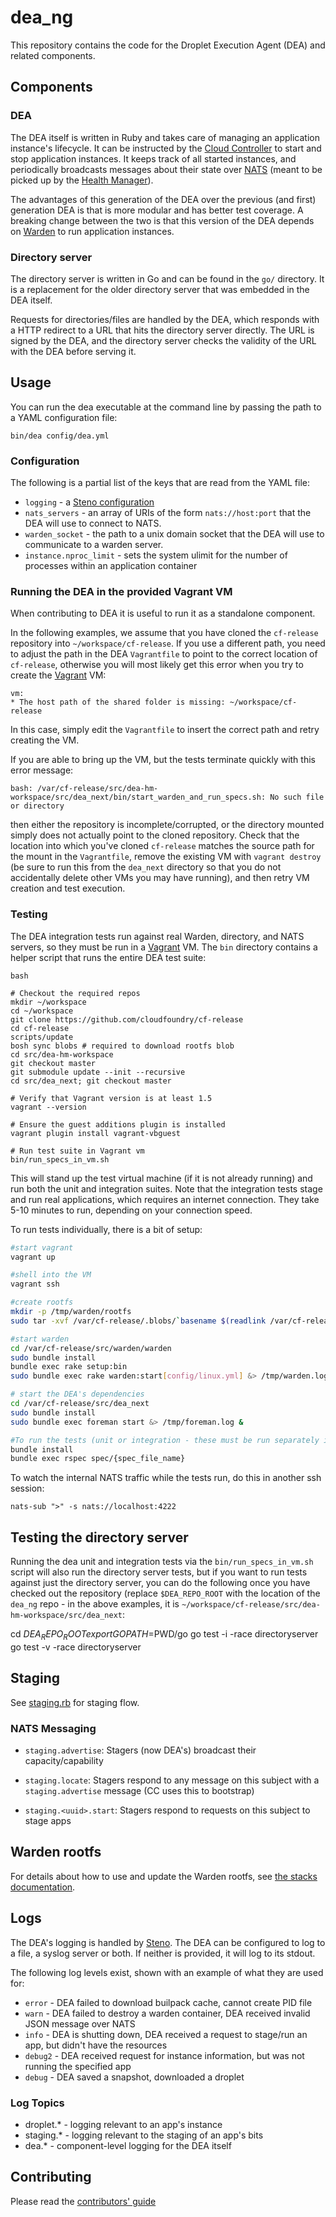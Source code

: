 # dea_ng

This repository contains the code for the Droplet Execution Agent (DEA)
and related components.

## Components

### DEA

The DEA itself is written in Ruby and takes care of managing an
application instance's lifecycle. It can be instructed by the [Cloud
Controller][cc] to start and stop application instances. It keeps track
of all started instances, and periodically broadcasts messages about
their state over [NATS][nats] (meant to be picked up by the [Health
Manager][hm]).

The advantages of this generation of the DEA over the previous (and
first) generation DEA is that is more modular and has better test
coverage. A breaking change between the two is that this version of the
DEA depends on [Warden][warden] to run application instances.

[cc]: https://github.com/cloudfoundry/cloud_controller_ng
[nats]: https://github.com/derekcollison/nats
[hm]: https://github.com/cloudfoundry/health_manager
[warden]: https://github.com/cloudfoundry/warden

### Directory server

The directory server is written in Go and can be found in the `go/`
directory. It is a replacement for the older directory server that was
embedded in the DEA itself.

Requests for directories/files are handled by the DEA, which responds
with a HTTP redirect to a URL that hits the directory server directly.
The URL is signed by the DEA, and the directory server checks the
validity of the URL with the DEA before serving it.

## Usage

You can run the dea executable at the command line by passing the path
to a YAML configuration file:

```shell
bin/dea config/dea.yml
```

### Configuration

The following is a partial list of the keys that are read from the YAML file:

* `logging` - a [Steno configuration](http://github.com/cloudfoundry/steno#from-yaml-file)
* `nats_servers` - an array of URIs of the form `nats://host:port` that the DEA will use to connect to NATS.
* `warden_socket` - the path to a unix domain socket that the DEA will use to communicate to a warden server.
* `instance.nproc_limit` - sets the system ulimit for the number of processes within an application container

### Running the DEA in the provided Vagrant VM

When contributing to DEA it is useful to run it as a standalone
component.

In the following examples, we assume that you have cloned the `cf-release` repository into `~/workspace/cf-release`.
If you use a different path, you need to adjust the path in the DEA `Vagrantfile`
to point to the correct location of `cf-release`, otherwise you will most likely get this error when you try
to create the [Vagrant][vagrant] VM:

```
vm:
* The host path of the shared folder is missing: ~/workspace/cf-release
```

In this case, simply edit the `Vagrantfile` to insert the correct path and retry creating the VM.

If you are able to bring up the VM, but the tests terminate quickly with this error message:

```
bash: /var/cf-release/src/dea-hm-workspace/src/dea_next/bin/start_warden_and_run_specs.sh: No such file or directory
```
then either the repository is incomplete/corrupted, or the directory mounted simply does not actually point to
the cloned repository.  Check that the location into which you've cloned `cf-release` matches the source path
for the mount in the `Vagrantfile`, remove the existing VM with `vagrant destroy` (be sure to run this from the
`dea_next` directory so that you do not accidentally delete other VMs you may have running), and then retry
VM creation and test execution.


### Testing

The DEA integration tests run against real Warden, directory, and NATS servers, so they must be run
in a [Vagrant][vagrant] VM. The `bin` directory contains a helper script that runs the entire DEA test suite:

[vagrant]: http://docs.vagrantup.com/v2/installation/index.html

```
bash

# Checkout the required repos
mkdir ~/workspace
cd ~/workspace
git clone https://github.com/cloudfoundry/cf-release
cd cf-release
scripts/update
bosh sync blobs # required to download rootfs blob
cd src/dea-hm-workspace
git checkout master
git submodule update --init --recursive
cd src/dea_next; git checkout master

# Verify that Vagrant version is at least 1.5
vagrant --version

# Ensure the guest additions plugin is installed
vagrant plugin install vagrant-vbguest

# Run test suite in Vagrant vm
bin/run_specs_in_vm.sh
```
This will stand up the test virtual machine (if it is not already running) and run both the unit and integration
suites.  Note that the integration tests stage and run real applications, which requires an internet connection.
They take 5-10 minutes to run, depending on your connection speed.

To run tests individually, there is a bit of setup:

```bash
#start vagrant
vagrant up

#shell into the VM
vagrant ssh

#create rootfs
mkdir -p /tmp/warden/rootfs
sudo tar -xvf /var/cf-release/.blobs/`basename $(readlink /var/cf-release/blobs/rootfs/*)` -C /tmp/warden/rootfs

#start warden
cd /var/cf-release/src/warden/warden
sudo bundle install
bundle exec rake setup:bin
sudo bundle exec rake warden:start[config/linux.yml] &> /tmp/warden.log &

# start the DEA's dependencies
cd /var/cf-release/src/dea_next
sudo bundle install
sudo bundle exec foreman start &> /tmp/foreman.log &

#To run the tests (unit or integration - these must be run separately if run as suites):
bundle install
bundle exec rspec spec/{spec_file_name}
```

To watch the internal NATS traffic while the tests run, do this
in another ssh session:

```
nats-sub ">" -s nats://localhost:4222
```
## Testing the directory server

Running the dea unit and integration tests via the `bin/run_specs_in_vm.sh` script 
will also run the directory server tests, but if you want to run tests against just the directory
server, you can do the following once you have checked out the repository (replace
`$DEA_REPO_ROOT` with the location of the `dea_ng` repo - in the above examples, it is
`~/workspace/cf-release/src/dea-hm-workspace/src/dea_next`:

cd $DEA_REPO_ROOT
export GOPATH=$PWD/go
go test -i -race directoryserver
go test -v -race directoryserver

## Staging

See [staging.rb](lib/dea/responders/staging.rb) for staging flow.

### NATS Messaging

- `staging.advertise`: Stagers (now DEA's) broadcast their capacity/capability

- `staging.locate`: Stagers respond to any message on this subject with a
  `staging.advertise` message (CC uses this to bootstrap)

- `staging.<uuid>.start`: Stagers respond to requests on this subject to stage apps

## Warden rootfs

For details about how to use and update the Warden rootfs, see [the stacks documentation](https://github.com/cloudfoundry/stacks).

## Logs

The DEA's logging is handled by [Steno](https://github.com/cloudfoundry/steno).
The DEA can be configured to log to a file, a syslog server or both. If neither is provided,
it will log to its stdout.

The following log levels exist, shown with an example of what they are used for:
* `error` - DEA failed to download builpack cache, cannot create PID file
* `warn` - DEA failed to destroy a warden container, DEA received invalid JSON message over NATS
* `info` - DEA is shutting down, DEA received a request to stage/run an app, but didn't have the resources
* `debug2` - DEA received request for instance information, but was not running the specified app
* `debug` - DEA saved a snapshot, downloaded a droplet

### Log Topics

* droplet.* - logging relevant to an app's instance
* staging.* - logging relevant to the staging of an app's bits
* dea.* - component-level logging for the DEA itself

## Contributing

Please read the [contributors' guide](https://github.com/cloudfoundry/dea_ng/blob/master/CONTRIBUTING.md)
